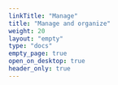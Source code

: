 ```yaml
---
linkTitle: "Manage"
title: "Manage and organize"
weight: 20
layout: "empty"
type: "docs"
empty_page: true
open_on_desktop: true
header_only: true
---
```

